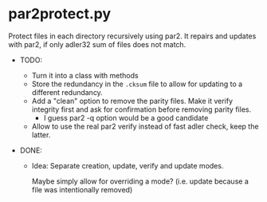 # par2protect.py
Protect files in each directory recursively using par2. It repairs and updates with par2, if only adler32 sum of files does not match.

- TODO:
    - Turn it into a class with methods
    - Store the redundancy in the `.cksum` file to allow for updating to a different redundancy.
    - Add a "clean" option to remove the parity files.
        Make it verify integrity first and ask for confirmation before removing parity files.
        - I guess par2 -q option would be a good candidate
    - Allow to use the real par2 verify instead of fast adler check, keep the latter.


- DONE:
    - Idea: Separate creation, update, verify and update modes.

        Maybe simply allow for overriding a mode? (i.e. update because a file was intentionally removed)

